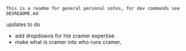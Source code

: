``This is a readme for general personal notes, for dev commands see DEVREADME.md``



updates to do 
- add dropdowns for hte cramer expertise
- make what is cramer into who runs cramer, 